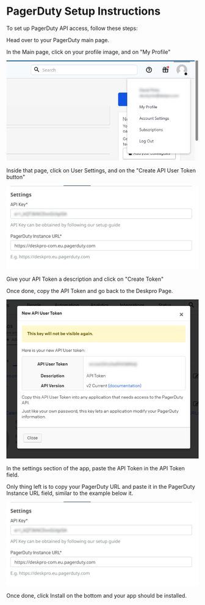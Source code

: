 # PagerDuty Setup Instructions

To set up PagerDuty API access, follow these steps:

Head over to your PagerDuty main page.

In the Main page, click on your profile image, and on "My Profile"

[![](/docs/assets/setup/main_page.png)](/docs/assets/setup/main_page.png)

Inside that page, click on User Settings, and on the "Create API User Token button"

[![](/docs/assets/setup/settings_page.png)](/docs/assets/setup/settings_page.png)

Give your API Token a description and click on "Create Token"

Once done, copy the API Token and go back to the Deskpro Page.

[![](/docs/assets/setup/token.png)](/docs/assets/setup/token.png)

In the settings section of the app, paste the API Token in the API Token field.

Only thing left is to copy your PagerDuty URL and paste it in the PagerDuty Instance URL field, similar to the example below it.

[![](/docs/assets/setup/settings_page.png)](/docs/assets/setup/settings_page.png)

Once done, click Install on the bottom and your app should be installed.
